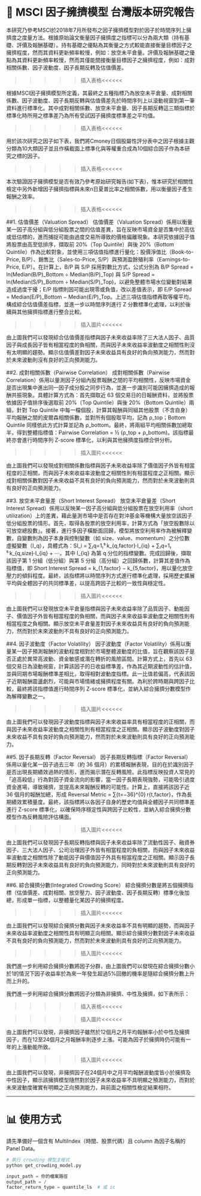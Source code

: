 # 🧠 MSCI 因子擁擠模型 台灣版本研究報告

本研究乃參考MSCI於2018年7月所發布之因子擁擠模型對於因子於時間序列上擁擠度之度量方法。根據原始論文衡量因子擁擠度之指標可以分為兩大類（持有基礎、評價及報酬基礎）。持有基礎之優點為其衡量之方式較能直接衡量目標因子之擁擠程度，然而其資料更新頻率較慢，例如：放空未平倉量。評價及報酬基礎之優點為其資料更新頻率較慢，然而其僅能間接衡量目標因子之擁擠程度，例如：成對相關係數、因子波動度、因子長期反轉及估值價差。

>>>>>插入表格<<<<<<

根據MSCI因子擁擠模型所定義，其最終之五種指標乃為放空未平倉量、成對相關係數、因子波動度、因子長期反轉與估值價差先於時間序列上以滾動視窗到第一筆資料進行標準化。其中成對相關係數、放空未平倉量、因子長期反轉這三類指標於標準化時所用之標準差乃為所有受試因子擁擠度標準差之平均值。

>>>>>插入表格<<<<<<

用於該次研究之因子如下表，我們將Cmoney日個股屬性評分表中之因子根據主觀分類為10大類因子並且作橫截面上標準化與等權重合成為10個綜合因子作為本研究之標的因子。

>>>>>插入表格<<<<<<

本次驗證因子擁擠模型是否有效乃參考原始研究報告(如下表)，惟本研究於相關性檢定中另外新增因子擁擠指標與未來n日夏普比率之相關係數，用以衡量因子產生報酬之效率。

>>>>>插入表格<<<<<<

##1. 估值價差（Valuation Spread）
估值價差（Valuation Spread）係用以衡量某一因子高分組與低分組股票之間的估值差異，旨在反映市場資金是否集中於高估或低估標的，進而捕捉可能由過度交易所導致的價格偏離現象。本研究依據因子值將股票由高至低排序，擷取前 20%（Top Quintile）與後 20%（Bottom Quintile）作為比較對象，並使用三項估值指標進行量化：股價淨值比（Book-to-Price, B/P）、銷售比（Sales-to-Price, S/P）與預測盈餘殖利率（Earnings-to-Price, E/P）。在計算上，B/P 與 S/P 採用對數比方式，公式分別為 B/P Spread = ln(Median(B/P)_Bottom ÷ Median(B/P)_Top) 與 S/P Spread = ln(Median(S/P)_Bottom ÷ Median(S/P)_Top)，以避免整體市場水位變動對結果造成過度干擾；E/P 指標則因可能出現零或負值，改以差值表示，即 E/P Spread = Median(E/P)_Bottom − Median(E/P)_Top。上述三項估值指標再取等權平均，構成綜合估值價差指標，並進一步以時間序列進行 Z 分數標準化處理，以利於後續與其他擁擠指標進行整合比較。

>>>>>插入圖片<<<<<<

由上圖我們可以發現綜合估值價差指標與因子未來收益率除了三大法人因子、品質因子與成長因子皆有相當程度的負相關，而與因子未來收益率波動度之相關性則沒有太明顯的趨勢。顯示估值價差對因子未來收益具有良好的負向預測能力，然而對於未來波動則沒有良好的正向預測能力。

##2. 成對相關係數（Pairwise Correlation）
成對相關係數（Pairwise Correlation）係用以量測因子分組內股票報酬之間的平均相關性，反映市場資金是否出現集中進出同一因子成分股之同步行為，並進一步識別可能因擁擠造成的報酬共振現象。具體計算方式為：首先擷取近 63 個交易日的日報酬資料，並將股票依據因子值排序後選取前 20%（Top Quintile）與後 20%（Bottom Quintile）兩組，針對 Top Quintile 中每一檔個股，計算其報酬與同組其他股票（不含自身）平均報酬之間的皮爾森相關係數，並對所有個股取平均，記為 ρ_top；Bottom Quintile 同樣依此方式計算並記為 ρ_bottom。最終，將兩組平均相關係數加總取半，得到整體指標值：Pairwise Correlation = ½ (ρ_top + ρ_bottom)。該指標最終亦會進行時間序列 Z-score 標準化，以利與其他擁擠度指標合併分析。

>>>>>插入圖片<<<<<<

由上圖我們可以發現成對相關係數指標與因子未來收益率除了價值因子外皆有相當程度的正相關，而與因子未來收益率波動度之相關性則有相當程度之正相關。顯示成對相關係數對因子未來收益不具有良好的負向預測能力，然而對於未來波動則具有良好的正向預測能力。

##3. 放空未平倉量差（Short Interest Spread）
放空未平倉量差（Short Interest Spread）係用以反映某一因子高分組與低分組股票在放空利用率（short utilization）上的差異，藉此量測市場中是否存在對沖基金等機構大量放空該因子低分組股票的情形。首先，取得各股票的放空利用率，計算方式為「放空股數除以可放空總股數」。接著，進行多因子橫斷面回歸，模型將放空利用率作為被解釋變數，自變數則為因子本身與控制變數（如 size、value、momentum）之分位數虛擬變數（I_q），具體式為：SI_i = ∑₍q=1₎⁵ k_{q,factor}·I_{iq} + ∑₍q=1₎⁵ k_{q,size}·I_{iq} + ⋯。其中 I_{iq} 為第 q 分位的指標變數。完成回歸後，擷取該因子第 1 分組（低分組）與第 5 分組（高分組）之回歸係數，計算其差值作為指標值，即 Short Interest Spread = k_{1,factor} − k_{5,factor}，用以量化放空壓力的傾斜程度。最終，該指標將以時間序列方式進行標準化處理，採用歷史擴展平均與全體因子的共同標準差，以提高跨因子比較的一致性與穩定性。

>>>>>插入圖片<<<<<<

由上圖我們可以發現放空未平倉量指標與因子未來收益率除了品質因子、動能因子、價值因子外皆有相當程度的負相關，而與因子未來收益率波動度之相關性則有相當程度之負相關。顯示放空未平倉量差對因子未來收益具有良好的負向預測能力，然而對於未來波動則不具有良好的正向預測能力。

##4. 因子波動度（Factor Volatility）
因子波動度（Factor Volatility）係用以衡量某一因子預測報酬的波動程度相對於市場整體波動度的比值，旨在觀察該因子是否正處於異常高波動、資金敏感或潛在轉折的風險區間。計算方式上，首先以 63 個交易日為滾動視窗，計算該因子的日收益標準差，作為其近期波動性的估計值，並與同期市場報酬標準差相比，取得相對波動度指標。此一比值若偏高，代表該因子近期報酬震盪劇烈，可能與市場情緒或擁擠程度有關。為利於跨時期與跨因子比較，最終將該指標值進行時間序列 Z-score 標準化，並納入綜合擁擠分數模型作為解釋變數之一。

>>>>>插入圖片<<<<<<

由上圖我們可以發現因子波動度指標與因子未來收益率具有相當程度的正相關，而與因子未來收益率波動度之相關性則有相當程度之正相關。顯示因子波動度對因子未來收益不具有良好的負向預測能力，然而對於未來波動則具有良好的正向預測能力。

##5. 因子長期反轉（Factor Reversal）
因子長期反轉指標（Factor Reversal）係用以量化某一因子過去三年（約 36 個月）的累積報酬表現，目的在於識別因子是否出現長期績效過熱的情形，進而揭示潛在反轉風險。此指標反映投資人常見的「追高殺低」行為對因子資金流向的影響，當一因子長期表現強勢，可能吸引過度資金進場，導致擁擠，並提高未來報酬反轉的可能性。計算上，直接將該因子近 36 個月的報酬加總，形成 Reversal Metric = ∑{t=−36}^{0} r{t,factor}，作為長期績效累積量度。最終，該指標將以各因子自身的歷史均值與全體因子共同標準差進行 Z-score 標準化，以確保時序穩定性與跨因子比較性，並納入綜合擁擠分數模型作為反轉風險評估構面。

>>>>>插入圖片<<<<<<

由上圖我們可以發現因子長期反轉指標與因子未來收益率除了流動性因子、融資券因子、三大法人因子、公司治理因子外皆有相當程度的負相關，而與因子未來收益率波動度之相關性除了動能因子與價值因子外具有相當程度之正相關。顯示因子長期反轉對因子未來收益具有良好的負向預測能力，同時對於未來波動則具有良好的正向預測能力。

##6. 綜合擁擠分數(Integrated Crowding Score）
綜合擁擠分數是將五個擁擠指標（估值價差、成對相關、放空壓力、因子波動度、因子長期反轉）標準化後加總，形成單一指標，以整體量化某因子的擁擠程度。

>>>>>插入圖片<<<<<<

由上圖我們可以發現綜合擁擠分數與因子未來收益率不具有明顯的趨勢，而與因子未來收益率波動度之相關性具有明顯正向相關。顯示綜合擁擠分數對因子未來收益不具有良好的負向預測能力，然而對於未來波動則具有良好的正向預測能力。

>>>>>插入圖片<<<<<<

我們進一步利用綜合擁擠分數將因子分群，由上圖我們可以發現在綜合擁擠分數小於1的情況下因子收益率於為來一年發生超過5%回撤的機率是隨綜合擁擠分數上升而上升的。

我們進一步利用綜合擁擠分數將因子分類為非擁擠、中性及擁擠，如下表所示：

>>>>>插入表格<<<<<<

>>>>>插入圖片<<<<<<

由上圖我們可以發現，非擁擠因子雖然於12個月之月平均報酬率小於中性及擁擠因子，而在12至24個月之月報酬率則逐步上漲。可能為因子於擁擠時仍可能有一年的上漲動能所致。

>>>>>插入圖片<<<<<<

由上圖我們可以發現，非擁擠因子在24個月中之月平均報酬波動度皆小於擁擠及中性因子，顯示該擁擠模型隨然對於因子未來收益率不具明顯之預測能力，而對於未來波動度確實有明顯之正向預測能力，與前面之相關性檢定結果相符。







---

# 📊 使用方式

請先準備好一個含有 MultiIndex（時間、股票代碼）且 column 為因子名稱的 Panel Data。

```python
# 執行 crowding 模型主程式
python get_crowding_model.py

input_path = 你的檔案路徑
output_path = /
factor_return_type = quantile_ls  # 或 ic
